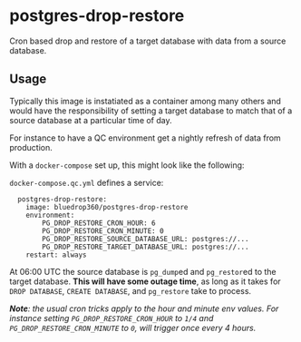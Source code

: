 # postgres-drop-restore

Cron based drop and restore of a target database with data from a source database.

## Usage

Typically this image is instatiated as a container among many others and would have the responsibility of setting a target database to match that of a source database at a particular time of day.

For instance to have a QC environment get a nightly refresh of data from production.

With a `docker-compose` set up, this might look like the following:

`docker-compose.qc.yml` defines a service:

```
  postgres-drop-restore:
    image: bluedrop360/postgres-drop-restore
    environment:
        PG_DROP_RESTORE_CRON_HOUR: 6
        PG_DROP_RESTORE_CRON_MINUTE: 0
        PG_DROP_RESTORE_SOURCE_DATABASE_URL: postgres://...
        PG_DROP_RESTORE_TARGET_DATABASE_URL: postgres://...
    restart: always
```

At 06:00 UTC the source database is `pg_dump`ed and `pg_restor`ed to the target database. **This will have some outage time**, as long as it takes for `DROP DATABASE`, `CREATE DATABASE`, and `pg_restore` take to process.

***Note**: the usual cron tricks apply to the hour and minute env values. For instance setting `PG_DROP_RESTORE_CRON_HOUR` to `1/4` and `PG_DROP_RESTORE_CRON_MINUTE` to `0`, will trigger once every 4 hours.*
